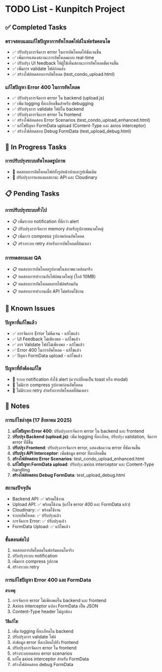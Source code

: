 # TODO List - Kunpitch Project

## ✅ Completed Tasks

### ตรวจสอบและแก้ไขปัญหาการอัพโหลดไฟล์ในฟอร์มคอนโด
- ✅ ปรับปรุงการจัดการ error ในการอัพโหลดให้ชัดเจนขึ้น
- ✅ เพิ่มการแสดงสถานะการอัพโหลดแบบ real-time
- ✅ ปรับปรุง UI feedback ให้ผู้ใช้เห็นสถานะการอัพโหลดชัดเจนขึ้น
- ✅ เพิ่มการ validate ไฟล์ก่อนส่ง
- ✅ สร้างไฟล์ทดสอบการอัพโหลด (test_condo_upload.html)

### แก้ไขปัญหา Error 400 ในการอัพโหลด
- ✅ ปรับปรุงการจัดการ error ใน backend (upload.js)
- ✅ เพิ่ม logging ที่ละเอียดขึ้นสำหรับ debugging
- ✅ ปรับปรุงการ validate ไฟล์ใน backend
- ✅ ปรับปรุงการจัดการ error ใน frontend
- ✅ สร้างไฟล์ทดสอบ Error Scenarios (test_condo_upload_enhanced.html)
- ✅ แก้ไขปัญหา FormData upload (Content-Type และ axios interceptor)
- ✅ สร้างไฟล์ทดสอบ Debug FormData (test_upload_debug.html)

## 🔄 In Progress Tasks

### การปรับปรุงระบบอัพโหลดรูปภาพ
- 🔄 ทดสอบการอัพโหลดไฟล์ทั้งรูปหน้าปกและรูปเพิ่มเติม
- 🔄 ปรับปรุงการแสดงผลสถานะ API และ Cloudinary

## 📋 Pending Tasks

### การปรับปรุงระบบทั่วไป
- 📋 เพิ่มระบบ notification ที่ดีกว่า alert
- 📋 ปรับปรุงการจัดการ memory สำหรับรูปภาพขนาดใหญ่
- 📋 เพิ่มการ compress รูปภาพก่อนอัพโหลด
- 📋 สร้างระบบ retry สำหรับการอัพโหลดที่ล้มเหลว

### การทดสอบและ QA
- 📋 ทดสอบการอัพโหลดรูปภาพในสภาพแวดล้อมจริง
- 📋 ทดสอบการทำงานกับไฟล์ขนาดใหญ่ (ใกล้ 10MB)
- 📋 ทดสอบการอัพโหลดหลายไฟล์พร้อมกัน
- 📋 ทดสอบการทำงานเมื่อ API ไม่พร้อมใช้งาน

## 🐛 Known Issues

### ปัญหาที่แก้ไขแล้ว
- ✅ การจัดการ Error ไม่ชัดเจน - แก้ไขแล้ว
- ✅ UI Feedback ไม่เพียงพอ - แก้ไขแล้ว
- ✅ การ Validate ไฟล์ไม่เพียงพอ - แก้ไขแล้ว
- ✅ Error 400 ในการอัพโหลด - แก้ไขแล้ว
- ✅ ปัญหา FormData upload - แก้ไขแล้ว

### ปัญหาที่ยังต้องแก้ไข
- 🐛 ระบบ notification ยังใช้ alert (ควรเปลี่ยนเป็น toast หรือ modal)
- 🐛 ไม่มีการ compress รูปภาพก่อนอัพโหลด
- 🐛 ไม่มีระบบ retry สำหรับการอัพโหลดที่ล้มเหลว

## 📝 Notes

### การแก้ไขล่าสุด (17 สิงหาคม 2025)
1. **แก้ไขปัญหา Error 400**: ปรับปรุงการจัดการ error ใน backend และ frontend
2. **ปรับปรุง Backend (upload.js)**: เพิ่ม logging ที่ละเอียด, ปรับปรุง validation, จัดการ error ที่ดีขึ้น
3. **ปรับปรุง Frontend**: ปรับปรุงการจัดการ error, แสดงข้อความ error ที่ชัดเจนขึ้น
4. **ปรับปรุง API Interceptor**: เพิ่มข้อมูล error ที่ละเอียดขึ้น
5. **สร้างไฟล์ทดสอบ Error Scenarios**: test_condo_upload_enhanced.html
6. **แก้ไขปัญหา FormData upload**: ปรับปรุง axios interceptor และ Content-Type handling
7. **สร้างไฟล์ทดสอบ Debug FormData**: test_upload_debug.html

### สถานะปัจจุบัน
- Backend API: ✅ พร้อมใช้งาน
- Upload API: ✅ พร้อมใช้งาน (แก้ไข error 400 และ FormData แล้ว)
- Cloudinary: ✅ พร้อมใช้งาน
- ระบบอัพโหลด: ✅ ปรับปรุงแล้ว
- การจัดการ Error: ✅ ปรับปรุงแล้ว
- FormData Upload: ✅ แก้ไขแล้ว

### ขั้นตอนต่อไป
1. ทดสอบการอัพโหลดในฟอร์มคอนโดจริง
2. ปรับปรุงระบบ notification
3. เพิ่มการ compress รูปภาพ
4. สร้างระบบ retry

### การแก้ไขปัญหา Error 400 และ FormData
**สาเหตุ**: 
1. การจัดการ error ไม่เพียงพอใน backend และ frontend
2. Axios interceptor แปลง FormData เป็น JSON
3. Content-Type header ไม่ถูกต้อง

**วิธีแก้ไข**:
1. เพิ่ม logging ที่ละเอียดใน backend
2. ปรับปรุงการ validate ไฟล์
3. ส่งข้อมูล error ที่ละเอียดไปยัง frontend
4. ปรับปรุงการจัดการ error ใน frontend
5. สร้างระบบทดสอบ error scenarios
6. แก้ไข axios interceptor สำหรับ FormData
7. สร้างไฟล์ทดสอบ debug FormData 